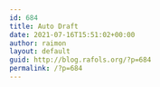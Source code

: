 ```yaml
---
id: 684
title: Auto Draft
date: 2021-07-16T15:51:02+00:00
author: raimon
layout: default
guid: http://blog.rafols.org/?p=684
permalink: /?p=684
---
```

